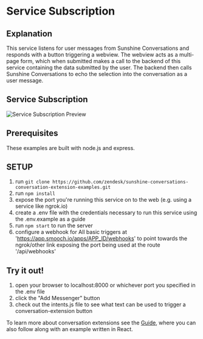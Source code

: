 # Service Subscription

## Explanation

This service listens for user messages from Sunshine Conversations and responds with a button triggering a webview. The webview acts as a multi-page form, which when submitted makes a call to the backend of this service containing the data submitted by the user. The backend then calls Sunshine Conversations to echo the selection into the conversation as a user message.


## Service Subscription
![Service Subscription Preview](https://smooch.io/static_assets/images/shared/service-subscription-preview.jpg)

## Prerequisites

These examples are built with node.js and express.

## SETUP

1. run `git clone https://github.com/zendesk/sunshine-conversations-conversation-extension-examples.git`
2. run `npm install`
3. expose the port you're running this service on to the web (e.g. using a service like ngrok.io)
4. create a .env file with the credentials necessary to run this service using the .env.example as a guide
5. run `npm start` to run the server
6. configure a webhook for All basic triggers at 'https://app.smooch.io/apps/APP_ID/webhooks' to point towards the ngrok/other link exposing the port being used at the route '/api/webhooks'

## Try it out!

1. open your browser to localhost:8000 or whichever port you specified in the .env file
2. click the "Add Messenger" button
3. check out the intents.js file to see what text can be used to trigger a conversation-extension button

To learn more about conversation extensions see the [Guide](https://docs.smooch.io/guide/conversation-extensions/), where you can also follow along with an example written in React.

